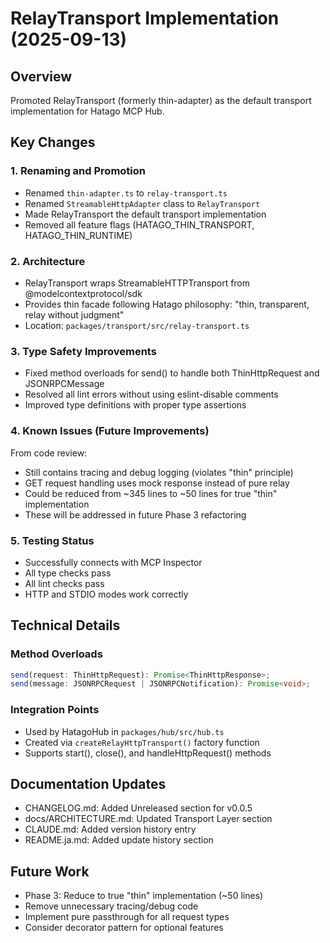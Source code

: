 # RelayTransport Implementation (2025-09-13)

## Overview
Promoted RelayTransport (formerly thin-adapter) as the default transport implementation for Hatago MCP Hub.

## Key Changes

### 1. Renaming and Promotion
- Renamed `thin-adapter.ts` to `relay-transport.ts`
- Renamed `StreamableHttpAdapter` class to `RelayTransport`
- Made RelayTransport the default transport implementation
- Removed all feature flags (HATAGO_THIN_TRANSPORT, HATAGO_THIN_RUNTIME)

### 2. Architecture
- RelayTransport wraps StreamableHTTPTransport from @modelcontextprotocol/sdk
- Provides thin facade following Hatago philosophy: "thin, transparent, relay without judgment"
- Location: `packages/transport/src/relay-transport.ts`

### 3. Type Safety Improvements
- Fixed method overloads for send() to handle both ThinHttpRequest and JSONRPCMessage
- Resolved all lint errors without using eslint-disable comments
- Improved type definitions with proper type assertions

### 4. Known Issues (Future Improvements)
From code review:
- Still contains tracing and debug logging (violates "thin" principle)
- GET request handling uses mock response instead of pure relay
- Could be reduced from ~345 lines to ~50 lines for true "thin" implementation
- These will be addressed in future Phase 3 refactoring

### 5. Testing Status
- Successfully connects with MCP Inspector
- All type checks pass
- All lint checks pass
- HTTP and STDIO modes work correctly

## Technical Details

### Method Overloads
```typescript
send(request: ThinHttpRequest): Promise<ThinHttpResponse>;
send(message: JSONRPCRequest | JSONRPCNotification): Promise<void>;
```

### Integration Points
- Used by HatagoHub in `packages/hub/src/hub.ts`
- Created via `createRelayHttpTransport()` factory function
- Supports start(), close(), and handleHttpRequest() methods

## Documentation Updates
- CHANGELOG.md: Added Unreleased section for v0.0.5
- docs/ARCHITECTURE.md: Updated Transport Layer section
- CLAUDE.md: Added version history entry
- README.ja.md: Added update history section

## Future Work
- Phase 3: Reduce to true "thin" implementation (~50 lines)
- Remove unnecessary tracing/debug code
- Implement pure passthrough for all request types
- Consider decorator pattern for optional features